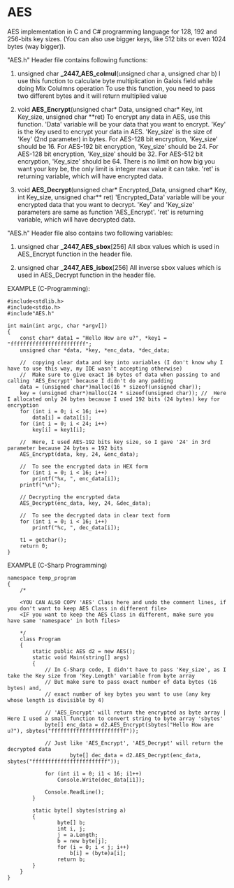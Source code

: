 # AES 
AES implementation in C and C# programming language for 128, 192 and 256-bits key sizes. (You can also use bigger keys, like 512 bits or even 1024 bytes (way bigger)).

"AES.h" Header file contains following functions:

1) unsigned char **_2447_AES_colmul**(unsigned char a, unsigned char b)
  I use this function to calculate byte multiplication in Galois field while doing Mix Colulmns operation
  To use this function, you need to pass two different bytes and it will return multiplied value
  
2) void **AES_Encrypt**(unsigned char* Data, unsigned char* Key, int Key_size, unsigned char **ret)
  To encrypt any data in AES, use this function.
  'Data' variable will be your data that you want to encrypt.
  'Key' is the Key used to encrypt your data in AES.
  'Key_size' is the size of 'Key' (2nd parameter) in bytes.
        For AES-128 bit encryption, 'Key_size' should be 16. For AES-192 bit encryption, 'Key_size' should be 24.
        For AES-128 bit encryption, 'Key_size' should be 32. For AES-512 bit encryption, 'Key_size' should be 64.
        There is no limit on how big you want your key be, the only limit is integer max value it can take.
  'ret' is returning variable, which will have encrypted data.
  
3) void **AES_Decrypt**(unsigned char* Encrypted_Data, unsigned char* Key, int Key_size, unsigned char** ret)
  'Encrypted_Data' variable will be your encrypted data that you want to decrypt.
  'Key' and 'Key_size' parameters are same as function 'AES_Encrypt'.
  'ret' is returning variable, which will have decrypted data.
  
"AES.h" Header file also contains two following variables:

1) unsigned char **_2447_AES_sbox**[256]
  All sbox values which is used in AES_Encrypt function in the header file.
  
1) unsigned char **_2447_AES_isbox**[256]
  All inverse sbox values which is used in AES_Decrypt function in the header file.
  
  
EXAMPLE (C-Programming):
```
#include<stdlib.h>
#include<stdio.h>
#include"AES.h"

int main(int argc, char *argv[])
{
	const char* data1 = "Hello How are u?", *key1 = "ffffffffffffffffffffffff";
	unsigned char *data, *key, *enc_data, *dec_data;
  
	//  copying clear data and key into variables (I don't know why I have to use this way, my IDE wasn't accepting otherwise)
	//  Make sure to give exact 16 bytes of data when passing to and calling 'AES_Encrypt' because I didn't do any padding
	data = (unsigned char*)malloc(16 * sizeof(unsigned char));
	key = (unsigned char*)malloc(24 * sizeof(unsigned char)); //  Here I allocated only 24 bytes because I used 192 bits (24 bytes) key for encryption
	for (int i = 0; i < 16; i++)
		data[i] = data1[i];
	for (int i = 0; i < 24; i++)
		key[i] = key1[i];

	//  Here, I used AES-192 bits key size, so I gave '24' in 3rd parameter because 24 bytes = 192 bits
	AES_Encrypt(data, key, 24, &enc_data);

	//  To see the encrypted data in HEX form
	for (int i = 0; i < 16; i++)
		printf("%x, ", enc_data[i]);
	printf("\n");

	// Decrypting the encrypted data
	AES_Decrypt(enc_data, key, 24, &dec_data);

	//  To see the decrypted data in clear text form
	for (int i = 0; i < 16; i++)
		printf("%c, ", dec_data[i]);

	t1 = getchar();
	return 0;
}
```
EXAMPLE (C-Sharp Programming)
```
namespace temp_program
{
	/*
	
	<YOU CAN ALSO COPY 'AES' Class here and undo the comment lines, if you don't want to keep AES Class in different file>
	<IF you want to keep the AES Class in different, make sure you have same 'namespace' in both files>
	
	*/
	class Program
	{
		static public AES d2 = new AES();
		static void Main(string[] args)
		{
			// In C-Sharp code, I didn't have to pass 'Key_size', as I take the Key size from 'Key.Length' variable from byte array
			// But make sure to pass exact number of data bytes (16 bytes) and,
			// exact number of key bytes you want to use (any key whose length is divisible by 4)
			
			// 'AES_Encrypt' will return the encrypted as byte array | Here I used a small function to convert string to byte array 'sbytes'
			byte[] enc_data = d2.AES_Encrypt(sbytes("Hello How are u?"), sbytes("ffffffffffffffffffffffff"));
			
			// Just like 'AES_Encrypt', 'AES_Decrypt' will return the decrypted data
            		byte[] dec_data = d2.AES_Decrypt(enc_data, sbytes("ffffffffffffffffffffffff"));
			
			for (int i1 = 0; i1 < 16; i1++)
				Console.Write(dec_data[i1]);
			
			Console.ReadLine();
		}
		
		static byte[] sbytes(string a)
		{
			    byte[] b;
			    int i, j;
			    j = a.Length;
			    b = new byte[j];
			    for (i = 0; i < j; i++)
					b[i] = (byte)a[i];
			    return b;
		}
	}
}
```
